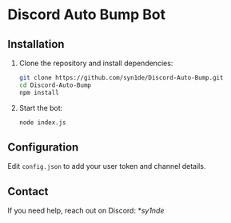 # Discord Auto Bump Bot

## Installation

1. Clone the repository and install dependencies:
   ```bash
   git clone https://github.com/syn1de/Discord-Auto-Bump.git
   cd Discord-Auto-Bump
   npm install
   ```

2. Start the bot:
   ```bash
   node index.js
   ```

## Configuration

Edit `config.json` to add your user token and channel details.

## Contact

If you need help, reach out on Discord: **sy1nde*

